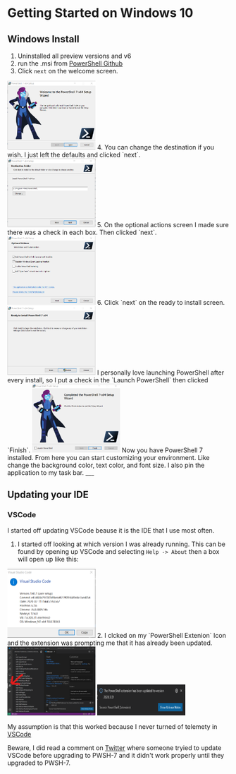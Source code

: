 # Getting Started on Windows 10  

## Windows Install  

1. Uninstalled all preview versions and v6
2. run the .msi from [PowerShell Github](https://github.com/PowerShell/PowerShell/releases/tag/v7.0.0)  
3. Click `next` on the welcome screen.  
<img src="./1-Welcome.png" alt="Welcome"  width="200" height="156">  
4. You can change the destination if you wish.  I just left the defaults and clicked `next`.  
<img src="./2-Destination.png" alt="Destination"  width="200" height="156">  
5. On the optional actions screen I made sure there was a check in each box.  Then clicked `next`.  
<img src="./3-Optional Actions.png" alt="Options"  width="200" height="156">  
6. Click `next` on the ready to install screen.
<img src="./4-Ready to Install.png" alt="Install"  width="200" height="156">  
I personally love launching PowerShell after every install, so I put a check in the `Launch PowerShell` then clicked `Finish`.  
<img src="./5-Complete.png" alt="Complete"  width="200" height="156">  
Now you have PowerShell 7 installed.  From here you can start customizing your environment.  Like change the background color, text color, and font size.  I also pin the application to my task bar.  
___

## Updating your IDE  

### VSCode  
I started off updating VSCode beause it is the IDE that I use most often.  

1. I started off looking at which version I was already running.  This can be found by opening up VSCode and selecting `Help -> About` then a box will open up like this:
<img src="./vscode-version.png" alt="VSCodeVersion"  width="200" height="156">  
2. I clcked on my `PowerShell Extenion` Icon and the extension was prompting me that it has already been updated.  
<img src="./PS7 Extension.png" alt="PSExtension"  width="200" height="156">  
<img src="./PS Extension Update.png" alt="Extension Update"  width="200" height="70">  

My assumption is that this worked because I never turned of telemety in [VSCode](https://code.visualstudio.com/docs/getstarted/telemetry)  

Beware, I did read a comment on [Twitter](https://twitter.com/deadlydog/status/1235755333399670786) where someone tryied to update VSCode before upgrading to PWSH-7 and it didn't work properly until they upgraded to PWSH-7.  

